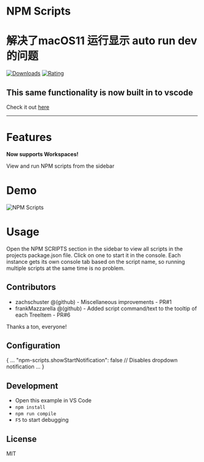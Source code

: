 # NPM Scripts

# 解决了macOS11 运行显示 auto run dev  的问题

[![Downloads](https://vsmarketplacebadge.apphb.com/installs/traBpUkciP.vscode-npm-scripts.svg)](https://vsmarketplacebadge.apphb.com/installs/traBpUkciP.vscode-npm-scripts.svg)
[![Rating](https://vsmarketplacebadge.apphb.com/rating/traBpUkciP.vscode-npm-scripts.svg)](https://vsmarketplacebadge.apphb.com/rating/traBpUkciP.vscode-npm-scripts.svg)

## This same functionality is now built in to vscode

Check it out [here](https://code.visualstudio.com/updates/v1_23#_npm-script-running)

----

# Features

**Now supports Workspaces!**

View and run NPM scripts from the sidebar

# Demo

![NPM Scripts](https://github.com/Duroktar/vscode-npm-scripts/raw/master/media/demo.gif "Demo")

# Usage

Open the NPM SCRIPTS section in the sidebar to view all
scripts in the projects package.json file. Click on one
to start it in the console. Each instance gets its own
console tab based on the script name, so running multiple
scripts at the same time is no problem.

## Contributors

* zachschuster @(github) - Miscellaneous improvements - PR#1
* frankMazzarella @(github) - Added script command/text to the tooltip of each TreeItem - PR#6

Thanks a ton, everyone!

## Configuration

{
...
"npm-scripts.showStartNotification": false // Disables dropdown notification
...
}

## Development

* Open this example in VS Code
* `npm install`
* `npm run compile`
* `F5` to start debugging

## License

MIT
